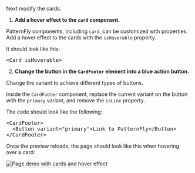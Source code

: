 Next modify the cards.

1) <strong>Add a hover effect to the `card` component.</strong>

PatternFly components, including `card`, can be customized with properties. Add a hover effect to the cards with the `isHoverable` property.

It should look like this:

<pre class="file" data-target="clipboard">
&lt;Card isHoverable&gt;
</pre>

2) <strong>Change the button in the `CardFooter` element into a blue action button.</strong>

Change the variant to achieve different types of buttons.

Inside the `CardFooter` component, replace the current variant on the button with the `primary` variant, and remove the `isLine` property.

The code should look like the following:

<pre class="file" data-target="clipboard">
&lt;CardFooter&gt;
  &lt;Button variant="primary"&gt;Link to PatternFly&lt;/Button&gt;
&lt;/CardFooter&gt;
</pre>

Once the preview reloads, the page should look like this when hovering over a card:

<img src="react-customize/assets/step3.png" alt="Page demo with cards and hover effect" style="box-shadow: rgba(3, 3, 3, 0.2) 0px 1.25px 2.5px 0px;" />
